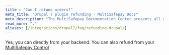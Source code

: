 ```yaml
---
title : "Can I refund orders?"
meta_title: "Drupal 7 plugin refunding - MultiSafepay Docs"
meta_description: "The MultiSafepay Documentation Center presents all relevant information about our Plugins and API. You can also find support pages for payment methods, tools and general questions as well as the contact details of our Support and Integration Teams."
read_more: "."
aliases: [/integrations/drupal7/faq/refunding-drupal/]
---
```

Yes, you can directly from your backend. You can also refund from your [MultiSafepay Control](https://merchant.multisafepay.com)
